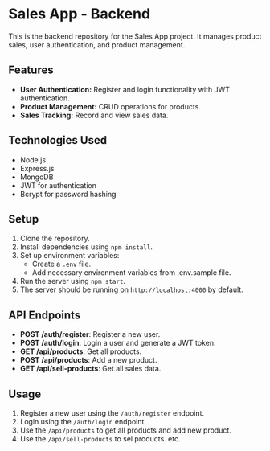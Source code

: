 # Sales App - Backend

This is the backend repository for the Sales App project. It manages product sales, user authentication, and product management.

## Features

- **User Authentication:** Register and login functionality with JWT authentication.
- **Product Management:** CRUD operations for products.
- **Sales Tracking:** Record and view sales data.

## Technologies Used

- Node.js
- Express.js
- MongoDB
- JWT for authentication
- Bcrypt for password hashing

## Setup

1. Clone the repository.
2. Install dependencies using `npm install`.
3. Set up environment variables:
   - Create a `.env` file.
   - Add necessary environment variables from .env.sample file.
4. Run the server using `npm start`.
5. The server should be running on `http://localhost:4000` by default.

## API Endpoints

- **POST /auth/register**: Register a new user.
- **POST /auth/login**: Login a user and generate a JWT token.
- **GET /api/products**: Get all products.
- **POST /api/products**: Add a new product.
- **GET /api/sell-products**: Get all sales data.

## Usage

1. Register a new user using the `/auth/register` endpoint.
2. Login using the `/auth/login` endpoint.
3. Use the `/api/products` to get all products and add new product.
4. Use the `/api/sell-products` to sel products.
   etc.
